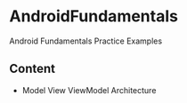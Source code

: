 # AndroidFundamentals
Android Fundamentals Practice Examples

## Content
- Model View ViewModel Architecture
